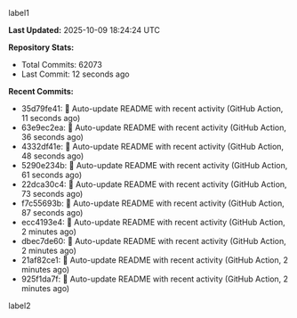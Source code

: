 
label1 
<!-- ACTIVITY_START -->
**Last Updated:** 2025-10-09 18:24:24 UTC

**Repository Stats:**
- Total Commits: 62073
- Last Commit: 12 seconds ago

**Recent Commits:**
- 35d79fe41: 🤖 Auto-update README with recent activity (GitHub Action, 11 seconds ago)
- 63e9ec2ea: 🤖 Auto-update README with recent activity (GitHub Action, 36 seconds ago)
- 4332df41e: 🤖 Auto-update README with recent activity (GitHub Action, 48 seconds ago)
- 5290e234b: 🤖 Auto-update README with recent activity (GitHub Action, 61 seconds ago)
- 22dca30c4: 🤖 Auto-update README with recent activity (GitHub Action, 73 seconds ago)
- f7c55693b: 🤖 Auto-update README with recent activity (GitHub Action, 87 seconds ago)
- ecc4193e4: 🤖 Auto-update README with recent activity (GitHub Action, 2 minutes ago)
- dbec7de60: 🤖 Auto-update README with recent activity (GitHub Action, 2 minutes ago)
- 21af82ce1: 🤖 Auto-update README with recent activity (GitHub Action, 2 minutes ago)
- 925f1da7f: 🤖 Auto-update README with recent activity (GitHub Action, 2 minutes ago)
<!-- ACTIVITY_END -->

label2
